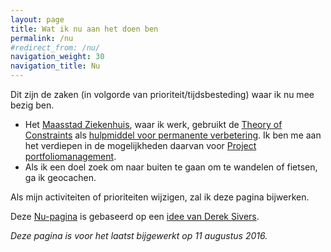```yaml
---
layout: page
title: Wat ik nu aan het doen ben
permalink: /nu
#redirect_from: /nu/
navigation_weight: 30
navigation_title: Nu
---
```

Dit zijn de zaken (in volgorde van prioriteit/tijdsbesteding) waar ik nu mee bezig ben.

* Het [Maasstad Ziekenhuis](https://www.maasstadziekenhuis.nl), waar ik werk, gebruikt de [Theory of Constraints](https://nl.wikipedia.org/wiki/Theory_of_constraints) als [hulpmiddel voor permanente verbetering](https://www.maasstadziekenhuis.nl/over-maasstad/onze-visie-op-zorg/toc-in-het-maasstad-ziekenhuis/).
  Ik ben me aan het verdiepen in de mogelijkheden daarvan voor [Project portfoliomanagement](https://en.wikipedia.org/wiki/Project_portfolio_management).
* Als ik een doel zoek om naar buiten te gaan om te wandelen of fietsen, ga ik geocachen.

Als mijn activiteiten of prioriteiten wijzigen, zal ik deze pagina bijwerken.

Deze [Nu-pagina](http://nownownow.com/about) is gebaseerd op een [idee van Derek Sivers](http://sivers.org/nowff).

*Deze pagina is voor het laatst bijgewerkt op 11 augustus 2016.*
